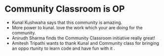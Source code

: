 # Community Classroom is OP

- Kunal Kushwaha says that this community is amazing.
- More power to kunal. love the work which your are doing for the community.
- Anirudh Sharma finds the Community Classroom initiative really great!
- Amitesh Tripathi wants to thank Kunal and Community class for bringing an oppo  rtunity to learn code and have fun with it .
